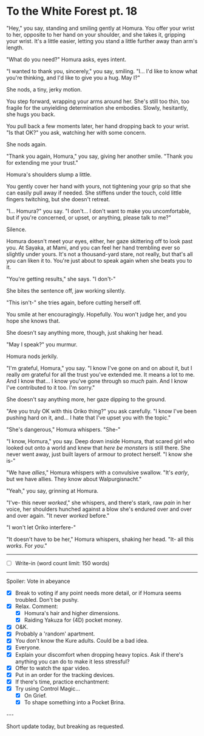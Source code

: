 # To the White Forest pt. 18

"Hey," you say, standing and smiling gently at Homura. You offer your wrist to her, opposite to her hand on your shoulder, and she takes it, gripping your wrist. It's a little easier, letting you stand a little further away than arm's length.

"What do you need?" Homura asks, eyes intent.

"I wanted to thank you, sincerely," you say, smiling. "I... I'd like to know what you're thinking, and I'd like to give you a hug. May I?"

She nods, a tiny, jerky motion.

You step forward, wrapping your arms around her. She's still too thin, too fragile for the unyielding determination she embodies. Slowly, hesitantly, she hugs you back.

You pull back a few moments later, her hand dropping back to your wrist. "Is that OK?" you ask, watching her with some concern.

She nods again.

"Thank you again, Homura," you say, giving her another smile. "Thank you for extending me your trust."

Homura's shoulders slump a little.

You gently cover her hand with yours, not tightening your grip so that she can easily pull away if needed. She stiffens under the touch, cold little fingers twitching, but she doesn't retreat.

"I... Homura?" you say. "I don't... I don't want to make you uncomfortable, but if you're concerned, or upset, or anything, please talk to me?"

Silence.

Homura doesn't meet your eyes, either, her gaze skittering off to look past you. At Sayaka, at Mami, and you can feel her hand trembling ever so slightly under yours. It's not a thousand-yard stare, not really, but that's all you can liken it to. You're just about to speak again when she beats you to it.

"You're getting results," she says. "I don't-"

She bites the sentence off, jaw working silently.

"This isn't-" she tries again, before cutting herself off.

You smile at her encouragingly. Hopefully. You won't judge her, and you hope she knows that.

She doesn't say anything more, though, just shaking her head.

"May I speak?" you murmur.

Homura nods jerkily.

"I'm grateful, Homura," you say. "I know I've gone on and on about it, but I really *am* grateful for all the trust you've extended me. It means a lot to me. And I know that... I know you've gone through so *much* pain. And I know I've contributed to it too. I'm sorry."

She doesn't say anything more, her gaze dipping to the ground.

"Are you truly OK with this Oriko thing?" you ask carefully. "I know I've been pushing hard on it, and... I hate that I've upset you with the topic."

"She's dangerous," Homura whispers. "She-"

"I know, Homura," you say. Deep down inside Homura, that scared girl who looked out onto a world and knew that *here be monsters* is still there. She never went away, just built layers of armour to protect herself. "I know she is-"

"We have *allies*," Homura whispers with a convulsive swallow. "It's *early*, but we have allies. They know about Walpurgisnacht."

"Yeah," you say, grinning at Homura.

"I've- this never *worked*," she whispers, and there's stark, raw *pain* in her voice, her shoulders hunched against a blow she's endured over and over and over again. "It never *worked* before."

"I won't let Oriko interfere-"

"It doesn't have to be her," Homura whispers, shaking her head. "It- all this *works*. For *you*."

---

- [ ] Write-in (word count limit: 150 words)

---

Spoiler: Vote in abeyance

- [x] Break to voting if any point needs more detail, or if Homura seems troubled. Don't be pushy.
- [x] Relax. Comment:
  - [x] Homura's hair and higher dimensions.
  - [x] Raiding Yakuza for (4D) pocket money.
- [x] O\&K.
- [x] Probably a 'random' apartment.
- [x] You don't know the Kure adults. Could be a bad idea.
- [x] Everyone.
- [x] Explain your discomfort when dropping heavy topics. Ask if there's anything you can do to make it less stressful?
- [x] Offer to watch the spar video.
- [x] Put in an order for the tracking devices.
- [x] If there's time, practice enchantment:
- [x] Try using Control Magic...
  - [x] On Grief.
  - [x] To shape something into a Pocket Brina.

---​

Short update today, but breaking as requested.
